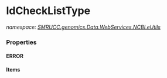 ﻿# IdCheckListType
_namespace: [SMRUCC.genomics.Data.WebServices.NCBI.eUtils](./index.md)_






### Properties

#### ERROR

#### Items

